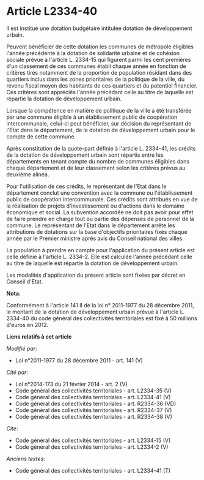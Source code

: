 # Article L2334-40

Il est institué une dotation budgétaire intitulée dotation de développement urbain. 

Peuvent bénéficier de cette dotation les communes de métropole éligibles l'année précédente à la dotation de solidarité
urbaine et de cohésion sociale prévue à l'article L. 2334-15 qui figurent parmi les cent premières d'un classement de ces
communes établi chaque année en fonction de critères tirés notamment de la proportion de population résidant dans des
quartiers inclus dans les zones prioritaires de la politique de la ville, du revenu fiscal moyen des habitants de ces
quartiers et du potentiel financier. Ces critères sont appréciés l'année précédant celle au titre de laquelle est répartie la
dotation de développement urbain. 

Lorsque la compétence en matière de politique de la ville a été transférée par une commune éligible à un établissement public
de coopération intercommunale, celui-ci peut bénéficier, sur décision du représentant de l'Etat dans le département, de la
dotation de développement urbain pour le compte de cette commune. 

Après constitution de la quote-part définie à l'article L. 2334-41, les crédits de la dotation de développement urbain sont
répartis entre les départements en tenant compte du nombre de communes éligibles dans chaque département et de leur
classement selon les critères prévus au deuxième alinéa. 

Pour l'utilisation de ces crédits, le représentant de l'Etat dans le département conclut une convention avec la commune ou
l'établissement public de coopération intercommunale. Ces crédits sont attribués en vue de la réalisation de projets
d'investissement ou d'actions dans le domaine économique et social. La subvention accordée ne doit pas avoir pour effet de
faire prendre en charge tout ou partie des dépenses de personnel de la commune. Le représentant de l'Etat dans le département
arrête les attributions de dotations sur la base d'objectifs prioritaires fixés chaque année par le Premier ministre après
avis du Conseil national des villes. 

La population à prendre en compte pour l'application du présent article est celle définie à l'article L. 2334-2. Elle est
calculée l'année précédant celle au titre de laquelle est répartie la dotation de développement urbain. 

Les modalités d'application du présent article sont fixées par décret en Conseil d'Etat.

**Nota:**

Conformément à l'article 141 II de la loi n° 2011-1977 du 28 décembre 2011, le montant de la dotation de développement urbain
prévue à l'article L. 2334-40 du code général des collectivités territoriales est fixé à 50 millions d'euros en 2012.

**Liens relatifs à cet article**

_Modifié par_:

  - Loi n°2011-1977 du 28 décembre 2011 - art. 141 (V)

_Cité par_:

  - Loi n°2014-173 du 21 février 2014 - art. 2 (V)
  - Code général des collectivités territoriales - art. L2334-35 (V)
  - Code général des collectivités territoriales - art. L2334-41 (V)
  - Code général des collectivités territoriales - art. R2334-36 (VD)
  - Code général des collectivités territoriales - art. R2334-37 (V)
  - Code général des collectivités territoriales - art. R2334-38 (V)

_Cite_:

  - Code général des collectivités territoriales - art. L2334-15 (V)
  - Code général des collectivités territoriales - art. L2334-2 (V)

_Anciens textes_:

  - Code général des collectivités territoriales - art. L2334-41 (T)
